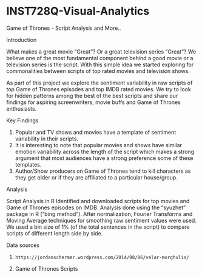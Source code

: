 # INST728Q-Visual-Analytics

Game of Thrones - Script Analysis and More..

Introduction

What makes a great movie “Great”? Or a great television series “Great”? We believe one of the most fundamental component behind a good movie or a television series is the script. With this simple idea we started exploring for commonalities between scripts of top rated movies and television shows. 

As part of this project we explore the sentiment variability in raw scripts of top Game of Thrones episodes and top IMDB rated movies. We try to look for hidden patterns among the best of the best scripts and share our findings for aspiring screenwriters, movie buffs and Game of Thrones enthusiasts.

Key Findings
 
1.  Popular and TV shows and movies have a template of sentiment variability in their scripts. 
2. 	It is interesting to note that popular movies and shows have similar emotion variability across the length of the script which makes a strong argument that most audiences have a strong preference some of these templates.
3.  Author/Show producers on Game of Thrones tend to kill characters as they get older or if they are affiliated to a particular house/group.
 
Analysis

Script Analysis in R
Identified and downloaded scripts for top movies and Game of Thrones episodes on IMDB.
Analysis done using the “syuzhet” package in R (“bing method”). After normalization, Fourier Transforms and Moving Average techniques for smoothing raw sentiment values were used. We used a bin size of 1% (of the total sentences in the script) to compare scripts of different length side by side.

Data sources
1.     https://jordanschermer.wordpress.com/2014/08/06/valar-morghulis/
2.    Game of Thrones Scripts
